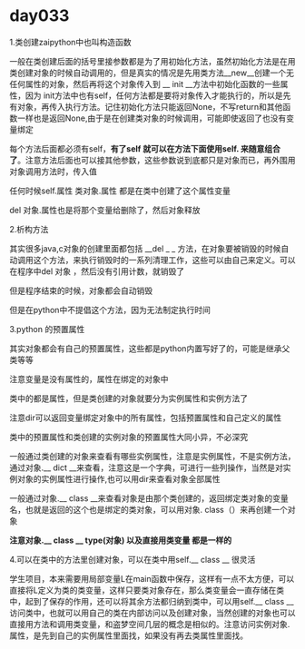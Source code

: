# day033

1.类创建zaipython中也叫构造函数

一般在类创建后面的括号里接参数都是为了用初始化方法，虽然初始化方法是在用类创建对象的时候自动调用的，但是真实的情况是先用类方法__new__创建一个无任何属性的对象，然后再将这个对象传入到 __ init __方法中初始化函数的一些属性，因为 init方法中也有self，任何方法都是要将对象传入才能执行的，所以是先有对象，再传入执行方法。记住初始化方法只能返回None，不写return和其他函数一样也是返回None,由于是在创建类对象的时候调用，可能即使返回了也没有变量绑定

每个方法后面都必须有self，**有了self 就可以在方法下面使用self. 来随意组合了**。注意方法后面也可以接其他参数，这些参数说到底都只是对象而已，再外围用对象调用方法时，传入值

任何时候self.属性 类对象.属性  都是在类中创建了这个属性变量

del 对象.属性也是将那个变量给删除了，然后对象释放

2.析构方法

其实很多java,c对象的创建里面都包括 __del  _ _ 方法，在对象要被销毁的时候自动调用这个方法，来执行销毁时的一系列清理工作，这些可以由自己来定义。可以在程序中del 对象 ，然后没有引用计数，就销毁了

但是程序结束的时候，对象都会自动销毁

 但是在python中不提倡这个方法，因为无法制定执行时间

3.python 的预置属性

其实对象都会有自己的预置属性，这些都是python内置写好了的，可能是继承父类等等

注意变量是没有属性的，属性在绑定的对象中

类中的都是属性，但是类创建的对象就要分为实例属性和实例方法了

注意dir可以返回变量绑定对象中的所有属性，包括预置属性和自己定义的属性

类中的预置属性和类创建的实例对象的预置属性大同小异，不必深究

一般通过类创建的对象来查看有哪些实例属性，注意是实例属性，不是实例方法，通过对象.__ dict __来查看，注意这是一个字典，可进行一些列操作，当然是对实例对象的实例属性进行操作,也可以用dir来查看对象全部属性

一般通过对象.__ class __来查看对象是由那个类创建的，返回绑定类对象的变量名，也就是返回的这个也是绑定的类对象，可以用对象. class（）来再创建一个对象

**注意对象.__ class __ type(对象) 以及直接用类变量 都是一样的**

4.可以在类中的方法里创建对象，可以在类中用self.__ class __ 很灵活

学生项目，本来需要用局部变量L在main函数中保存，这样有一点不太方便，可以直接将L定义为类的类变量，这样只要类对象存在，那么类变量会一直存储在类中，起到了保存的作用，还可以将其余方法都归纳到类中，可以用self.__ class __访问类中，也就可以用自己的类在内部访问以及创建对象，当然创建的对象也可以直接用方法和调用类变量，和盗梦空间几层的概念是相似的。注意访问实例对象.属性，是先到自己的实例属性里面找，如果没有再去类属性里面找。



